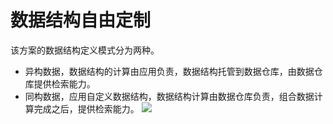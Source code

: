 # 数据结构自由定制

该方案的数据结构定义模式分为两种。  
*	异构数据，数据结构的计算由应用负责，数据结构托管到数据仓库，由数据仓库提供检索能力。
*	同构数据，应用自定义数据结构，数据结构计算由数据仓库负责，组合数据计算完成之后，提供检索能力。
![](tongyisousuo-12.png)